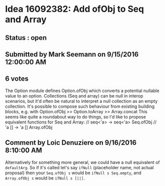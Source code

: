 # Idea 16092382: Add ofObj to Seq and Array #

## Status : open

## Submitted by Mark Seemann on 9/15/2016 12:00:00 AM

## 6 votes

The Option module defines Option.ofObj which converts a potential nullable value to an option.
Collections (Seq and array) can be null in interop scenarios, but it'd often be natural to interpret a null collection as an empty collection.
It's possible to compose such behaviour from existing building blocks, e.g. with Option.ofObj >> Option.toArray >> Array.concat
This seems like quite a roundabout way to do things, so I'd like to propose equivalent functions for Seq and Array:
// seq<'a> -> seq<'a>
Seq.ofObj
// 'a [] -> 'a []
Array.ofObj


## Comment by Loic Denuziere on 9/16/2016 8:10:00 AM

Alternatively for something more general, we could have a null equivalent of `defaultArg`. So if it's called let's say `ifNull` (placeholder name, not actual proposal) then your `Seq.ofObj s` would be `ifNull s Seq.empty`, and `Array.ofObj s` would be `ifNull s [||]`.
